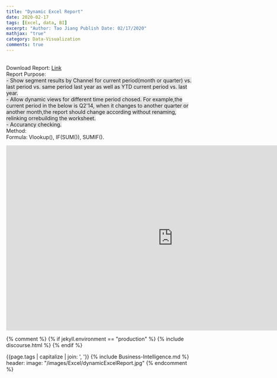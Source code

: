 ```yaml
---
title: "Dynamic Excel Report"
date: 2020-02-17
tags: [Excel, data, BI]
excerpt: "Author: Tao Jiang Publish Date: 02/17/2020"
mathjax: "true" 
category: Data-Visualization
comments: true
---
```

<br>Download Report: [Link](https://github.com/taojiangdt/Excel)
<br>Report Purpose:<font style="background:#E6E6E6">
<br>- Show segment results by Channel for current period(month or quarter) vs. last period vs. same period last year as well as YTD current period vs. last year.
<br>- Allow dynamic views for different time period chosed. For example,the current period in the below is Q2'14, when it changes to another quarter or another month,the report should change according without renaming, relinking orrebuilding the worksheet.
<br>- Accurancy checking.
</font> 
<br>Method:
<br>Formula: Vlookup(), IF(SUM()), SUMIF().


<!--<img src="{{ site.url }}{{ site.baseurl }}/images/Excel/dynamicExcelReport.jpg" alt="">-->
<iframe width="900" height="500" frameborder="0" scrolling="no" src="https://onedrive.live.com/embed?resid=8B290B34D8C72783%211919&authkey=%21AI0EgLL6Qi5p6N4&em=2&AllowTyping=True&ActiveCell='Report'!X6&wdHideGridlines=True&wdInConfigurator=True"></iframe>


{% comment %}
{% if jekyll.environment == "production" %}
   {% include discourse.html %}
{% endif %}



{{page.tags | capitalize | join: ', '}}
{% include Business-Intelligence.md %}
header:
  image: "/images/Excel/dynamicExcelReport.jpg"
{% endcomment %}
<!--
header:
  image: "/images/Excel/dynamicExcelReport.jpg"-->